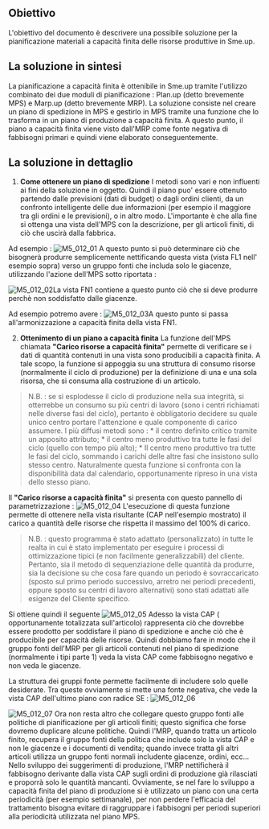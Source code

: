 ## Obiettivo
L'obiettivo del documento è descrivere una possibile soluzione per la pianificazione materiali a capacità finita delle risorse produttive in Sme.up.

## La soluzione in sintesi
La pianificazione a capacità finita è ottenibile in Sme.up tramite l'utilizzo combinato dei due moduli di pianificazione :  Plan.up (detto brevemente MPS) e Marp.up (detto brevemente MRP).
La soluzione consiste nel creare un piano di spedizione in MPS e gestirlo in MPS tramite una funzione che lo trasforma in un piano di produzione a capacità finita.
A questo punto, il piano a capacità finita viene visto dall'MRP come fonte negativa di fabbisogni primari e quindi viene elaborato conseguentemente.

## La soluzione in dettaglio
1. **Come ottenere un piano di spedizione**
I metodi sono vari e non influenti ai fini della soluzione in oggetto. Quindi il piano puo' essere ottenuto partendo dalle previsioni (dati di budget) o dagli
ordini clienti, da un confronto intelligente delle due informazioni (per esempio il maggiore tra gli ordini e le previsioni), o in altro modo. L'importante è che alla fine si ottenga una vista dell'MPS con la descrizione, per gli articoli finiti, di ciò che uscirà dalla fabbrica.

Ad esempio : 
![M5_012_01](https://doc.smeup.com/immagini/M5_012/M5_012_01.png)
A questo punto si può determinare ciò che bisognerà produrre semplicemente nettificando questa vista (vista FL1 nell' esempio sopra) verso un gruppo fonti che includa solo le giacenze, utilizzando l'azione dell'MPS sotto riportata : 

![M5_012_02](https://doc.smeup.com/immagini/M5_012/M5_012_02.png)La vista FN1 contiene a questo punto ciò che si deve produrre perchè non soddisfatto dalle giacenze.

Ad esempio potremo avere : 
![M5_012_03](https://doc.smeup.com/immagini/M5_012/M5_012_03.png)A questo punto si passa all'armonizzazione a capacità finita della vista FN1.

2. **Ottenimento di un piano a capacità finita**
La funzione dell'MPS chiamata __"Carico risorse a capacità finita"__ permette di verificare se i dati di quantità contenuti in una vista sono producibili a capacità finita. A tale scopo, la funzione si appoggia su una struttura di consumo risorse (normalmente il ciclo di produzione) per la definizione di una e una sola risorsa, che si consuma alla costruzione di un articolo.

>N.B. :  se si esplodesse il ciclo di produzione nella sua integrità, si otterrebbe un consumo su più centri di lavoro (sono i centri richiamati nelle diverse fasi del ciclo), pertanto è obbligatorio decidere su quale unico centro portare l'attenzione e quale componente di carico assumere.
I più diffusi metodi sono : 
 \* il centro definito critico tramite un apposito attributo;
 \* il centro meno produttivo tra tutte le fasi del ciclo (quello con tempo più alto);
 \* Il centro meno produttivo tra tutte le fasi del ciclo, sommando i carichi delle altre fasi che insistono sullo stesso centro.
Naturalmente questa funzione si confronta con la disponibilità data dal calendario, opportunamente ripreso in una vista dello stesso piano.

Il __"Carico risorse a capacità finita"__ si presenta con questo pannello di parametrizzazione : 
![M5_012_04](https://doc.smeup.com/immagini/M5_012/M5_012_04.png)
L'esecuzione di questa funzione permette di ottenere nella vista risultante (CAP nell'esempio mostrato) il carico a quantità delle risorse che rispetta il massimo del 100% di carico.
>N.B. :  questo programma è stato adattato (personalizzato) in tutte le realta in cui è stato implementato per eseguire i processi di ottimizzazione tipici (e non facilmente generalizzabili) del cliente.
Pertanto, sia il metodo di sequenziazione delle quantità da produrre, sia la decisione su che cosa fare quando un periodo è sovraccaricato (sposto sul primo periodo successivo, arretro nei periodi precedenti, oppure sposto su centri di lavoro alternativi) sono stati adattati alle esigenze del Cliente specifico.

Si ottiene quindi il seguente
![M5_012_05](https://doc.smeup.com/immagini/M5_012/M5_012_05.png)
Adesso la vista CAP ( opportunamente totalizzata sull'articolo) rappresenta ciò che dovrebbe essere prodotto per soddisfare il piano di spedizione e anche ciò che è producibile per capacità delle risorse.
Quindi dobbiamo fare in modo che il gruppo fonti dell'MRP per gli articoli contenuti nel piano di spedizione (normalmente i tipi parte 1) veda la vista CAP come fabbisogno negativo e non veda le giacenze.

La struttura dei gruppi fonte permette facilmente di includere solo quelle desiderate.
Tra queste ovviamente si mette una fonte negativa, che vede la vista CAP dell'ultimo piano con radice SE : 
![M5_012_06](https://doc.smeup.com/immagini/M5_012/M5_012_06.png)

![M5_012_07](https://doc.smeup.com/immagini/M5_012/M5_012_07.png)
Ora non resta altro che collegare questo gruppo fonti alle politiche di pianificazione per gli articoli finiti; questo significa che forse dovremo duplicare alcune politiche.
Quindi l'MRP, quando tratta un articolo finito, recupera il gruppo fonti della politica che include solo la vista CAP e non le giacenze e i documenti di vendita; quando invece tratta gli altri articoli utilizza un gruppo fonti normali includente giacenze, ordini, ecc...
Nello sviluppo dei suggerimenti di produzione, l'MRP nettificherà il fabbisogno derivante dalla vista CAP sugli ordini di produzione già rilasciati e proporrà solo le quantità mancanti.
Ovviamente, se nel fare lo sviluppo a capacità finita del piano di produzione si è utilizzato un piano con una certa periodicità (per esempio settimanale), per non perdere l'efficacia del trattamento
bisogna evitare di raggruppare i fabbisogni per periodi superiori alla periodicità utilizzata nel piano MPS.
